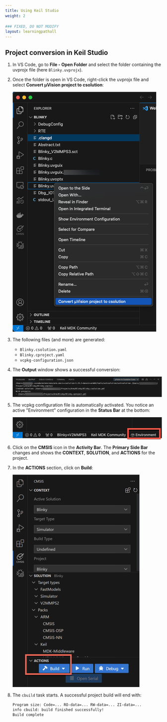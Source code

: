 ```yaml
---
title: Using Keil Studio
weight: 2

### FIXED, DO NOT MODIFY
layout: learningpathall
---
```


## Project conversion in Keil Studio

1. In VS Code, go to **File - Open Folder** and select the folder containing the uvprojx file (here `Blinky.uvprojx`).

1. Once the folder is open in VS Code, right-click the uvprojx file and select **Convert µVision project to csolution**:

   ![Convert project](./blinky_convert.png)

1. The following files (and more) are generated:
   - `Blinky.csolution.yaml`
   - `Blinky.cproject.yaml`
   - `vcpkg-configuration.json`

1. The **Output** window shows a successful conversion:

   ![Successful conversion](./output_conversion.png)

1. The vcpkg configuration file is automatically activated. You notice an active "Environment" configuration in the **Status Bar** at the bottom:

   ![vcpkg activated](./vcpkg-activated.png)

1. Click on the **CMSIS** icon in the **Activity Bar**. The **Primary Side Bar** changes and shows the **CONTEXT**, **SOLUTION**, and **ACTIONS** for the project.

1. In the **ACTIONS** section, click on **Build**:

   ![CMSIS build](./cmsis-build.png)

1. The `cbuild` task starts. A successful project build will end with:

   ```output
   Program size: Code=... RO-data=... RW-data=... ZI-data=...
   info cbuild: build finished successfully!
   Build complete
   ```
